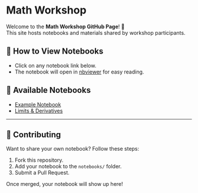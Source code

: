 # Math Workshop

Welcome to the **Math Workshop GitHub Page**! 🎉  
This site hosts notebooks and materials shared by workshop participants.

## 📘 How to View Notebooks
- Click on any notebook link below.  
- The notebook will open in [nbviewer](https://nbviewer.org/) for easy reading.  

## 🔗 Available Notebooks
- [Example Notebook](https://nbviewer.org/github/USERNAME/math-workshop/blob/main/notebooks/example_notebook.ipynb)
- [Limits & Derivatives](https://nbiewer.org/github/tgstone/sio-math-workshop/blob/main/docs/source/classes/derivatives.ipynb)

---

## 📝 Contributing
Want to share your own notebook? Follow these steps:
1. Fork this repository.
2. Add your notebook to the `notebooks/` folder.
3. Submit a Pull Request.

Once merged, your notebook will show up here!
